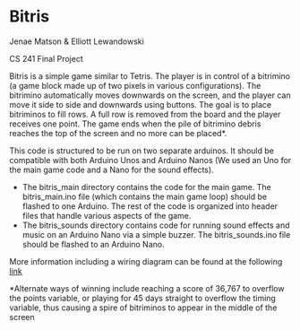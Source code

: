 # **Bitris**

Jenae Matson & Elliott Lewandowski

CS 241 Final Project

Bitris is a simple game similar to Tetris. The player is in control of a bitrimino (a game block made up of two pixels in various configurations). 
The bitrimino automatically moves downwards on the screen, and the player can move it side to side and downwards using buttons. 
The goal is to place bitriminos to fill rows. A full row is removed from the board and the player receives one point. 
The game ends when the pile of bitrimino debris reaches the top of the screen and no more can be placed*.

This code is structured to be run on two separate arduinos. It should be compatible with both Arduino Unos and Arduino Nanos (We used an Uno for the main game code and a Nano for the sound effects).

- The bitris_main directory contains the code for the main game. The bitris_main.ino file (which contains the main game loop) should be flashed to one Arduino. 
The rest of the code is organized into header files that handle various aspects of the game. 
- The bitris_sounds directory contains code for running sound effects and music on an Arduino Nano via a simple buzzer. The bitris_sounds.ino file should be flashed to an Arduino Nano.

More information including a wiring diagram can be found at the following [link](https://docs.google.com/document/d/1QBtyzqwLe1GX5251M2EsWPSDQCTKFuFrcr5R6hfstds/edit?usp=sharing)

*Alternate ways of winning include reaching a score of 36,767 to overflow the points variable, or playing for 45 days straight to overflow the timing variable, thus causing a spire of bitriminos to appear in the middle of the screen
